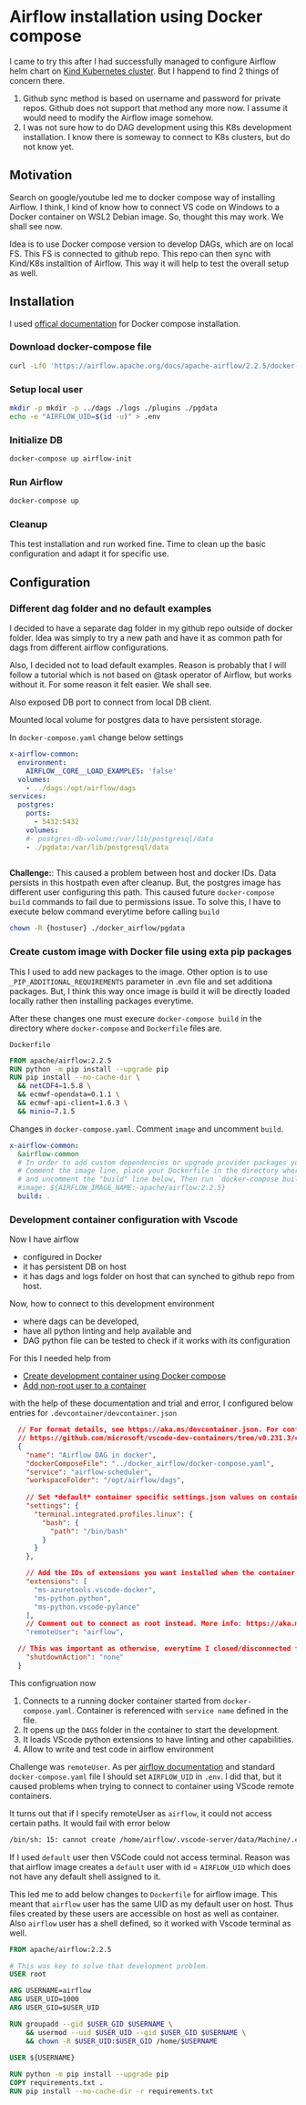 # Airflow installation using Docker compose

I came to try this after I had successfully managed to configure Airflow helm chart on [Kind Kubernetes cluster](Airflow_kind_readme.md). But I happend to find 2 things of concern there.

1. Github sync method is based on username and password for private repos. Github does not support that method any more now. I assume it would need to modify the Airflow image somehow.
2. I was not sure how to do DAG development using this K8s development installation. I know there is someway to connect to K8s clusters, but do not know yet.

## Motivation

Search on google/youtube led me to docker compose way of installing Airflow. I think, I kind of know how to connect VS code on Windows to a Docker container on WSL2 Debian image. So, thought this may work. We shall see now.

Idea is to use Docker compose version to develop DAGs, which are on local FS. This FS is connected to github repo. This repo can then sync with Kind/K8s installtion of Airflow. This way it will help to test the overall setup as well.

## Installation

I used [offical documentation](https://airflow.apache.org/docs/apache-airflow/stable/start/docker.html) for Docker compose installation.

### Download docker-compose file

```zsh
curl -LfO 'https://airflow.apache.org/docs/apache-airflow/2.2.5/docker-compose.yaml'
```

### Setup local user

```zsh
mkdir -p mkdir -p ../dags ./logs ./plugins ./pgdata
echo -e "AIRFLOW_UID=$(id -u)" > .env
```

### Initialize DB

```zsh
docker-compose up airflow-init
```

### Run Airflow

```zsh
docker-compose up
```

### Cleanup

This test installation and run worked fine. Time to clean up the basic configuration and adapt it for specific use.

## Configuration

### Different dag folder and no default examples

I decided to have a separate dag folder in my github repo outside of docker folder. Idea was simply to try a new path and have it as common path for dags from different airflow configurations.

Also, I decided not to load default examples. Reason is probably that I will follow a tutorial which is not based on @task operator of Airflow, but works without it. For some reason it felt easier. We shall see.

Also exposed DB port to connect from local DB client.

Mounted local volume for postgres data to have persistent storage.

In `docker-compose.yaml` change below settings

```yaml
x-airflow-common:
  environment:
    AIRFLOW__CORE__LOAD_EXAMPLES: 'false'
  volumes:
    - ../dags:/opt/airflow/dags
services:
  postgres:
    ports:
      - 5432:5432
    volumes:
    #- postgres-db-volume:/var/lib/postgresql/data
    - ./pgdata:/var/lib/postgresql/data
   
```

**Challenge:**: This caused a problem between host and docker IDs. Data persists in this hostpath even after cleanup. But, the postgres image has different user configuring this path. This caused future `docker-compose build` commands to fail due to permissions issue. To solve this, I have to execute below command everytime before calling `build`

```zsh
chown -R {hostuser} ./docker_airflow/pgdata
```

### Create custom image with Docker file using exta pip packages

This I used to add new packages to the image. Other option is to use `_PIP_ADDITIONAL_REQUIREMENTS` parameter in .evn file and set additiona packages. But, I think this way once image is build it will be directly loaded locally rather then installing packages everytime.

After these changes one must execure `docker-compose build` in the directory where `docker-compose` and `Dockerfile` files are.

`Dockerfile`

```Dockerfile
FROM apache/airflow:2.2.5
RUN python -m pip install --upgrade pip
RUN pip install --no-cache-dir \
  && netCDF4=1.5.8 \
  && ecmwf-opendata=0.1.1 \
  && ecmwf-api-client=1.6.3 \
  && minio=7.1.5
```

Changes in `docker-compose.yaml`. Comment `image` and uncomment `build`.

```yaml
x-airflow-common:
  &airflow-common
  # In order to add custom dependencies or upgrade provider packages you can use your extended image.
  # Comment the image line, place your Dockerfile in the directory where you placed the docker-compose.yaml
  # and uncomment the "build" line below, Then run `docker-compose build` to build the images.
  #image: ${AIRFLOW_IMAGE_NAME:-apache/airflow:2.2.5}
  build: .
```

### Development container configuration with Vscode

Now I have airflow

* configured in Docker
* it has persistent DB on host
* it has dags and logs folder on host that can synched to github repo from host.

Now, how to connect to this development environment

* where dags can be developed,
* have all python linting and help available and
* DAG python file can be tested to check if it works with its configuration

For this I needed help from

* [Create development container using Docker compose](https://code.visualstudio.com/docs/remote/create-dev-container#_use-docker-compose)
* [Add non-root user to a container](https://code.visualstudio.com/remote/advancedcontainers/add-nonroot-user)

with the help of these documentation and trial and error, I configured below entries for `.devcontainer/devcontainer.json`

```json
  // For format details, see https://aka.ms/devcontainer.json. For config options, see the README at:
  // https://github.com/microsoft/vscode-dev-containers/tree/v0.231.3/containers/docker-from-docker-compose
  {
    "name": "Airflow DAG in docker",
    "dockerComposeFile": "../docker_airflow/docker-compose.yaml",
    "service": "airflow-scheduler",
    "workspaceFolder": "/opt/airflow/dags",
 
    // Set *default* container specific settings.json values on container create.
    "settings": {
      "terminal.integrated.profiles.linux": {
        "bash": {
          "path": "/bin/bash"
        }
      }
    },

    // Add the IDs of extensions you want installed when the container is created.
    "extensions": [
      "ms-azuretools.vscode-docker",
      "ms-python.python",
      "ms-python.vscode-pylance"
    ],
    // Comment out to connect as root instead. More info: https://aka.ms/vscode-remote/containers/non-root.
    "remoteUser": "airflow",

  // This was important as otherwise, everytime I closed/disconnected from container, it would shutdown the complete airflow environment
    "shutdownAction": "none"
  }
```

This configruation now

1. Connects to a running docker container started from `docker-compose.yaml`. Container is referenced with `service name` defined in the file.
2. It opens up the `DAGS` folder in the container to start the development.
3. It loads VScode python extensions to have linting and other capabilities.
4. Allow to write and test code in airflow environment

Challenge was `remoteUser`. As per [airflow documentation](https://airflow.apache.org/docs/apache-airflow/stable/start/docker.html) and standard `docker-compose.yaml` file I should set `AIRFLOW_UID` in `.env`. I did that, but it caused problems when trying to connect to container using VScode remote containers.

It turns out that if I specify remoteUser as `airflow`, it could not access certain paths. It would fail with error below

```zsh
/bin/sh: 15: cannot create /home/airflow/.vscode-server/data/Machine/.connection-token-e18005f0f1b33c29e81d732535d8c0e47cafb0b5-74f0c71b-a295-4c6d-9d1a-0f8842781a49: Permission denied
```

If I used `default` user then VSCode could not access terminal.
Reason was that airflow image creates a `default` user with id = `AIRFLOW_UID` which does not have any default shell assigned to it.

This led me to add below changes to `Dockerfile` for airflow image.
This meant that `airflow` user has the same UID as my default user on host. Thus files created by these users are accessible on host as well as container. Also `airflow` user has a shell defined, so it worked with Vscode terminal as well. 

```Dockerfile
FROM apache/airflow:2.2.5

# This was key to solve that development problem. 
USER root

ARG USERNAME=airflow
ARG USER_UID=1000
ARG USER_GID=$USER_UID

RUN groupadd --gid $USER_GID $USERNAME \
    && usermod --uid $USER_UID --gid $USER_GID $USERNAME \
    && chown -R $USER_UID:$USER_GID /home/$USERNAME

USER ${USERNAME} 
   
RUN python -m pip install --upgrade pip
COPY requirements.txt .
RUN pip install --no-cache-dir -r requirements.txt

```


